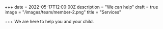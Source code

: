 +++
date = 2022-05-17T12:00:00Z
description = "We can help"
draft = true
image = "/images/team/member-2.png"
title = "Services"

+++
We are here to help you and your child.